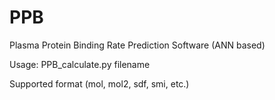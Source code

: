 # PPB
Plasma Protein Binding Rate Prediction Software (ANN based)

Usage: PPB_calculate.py filename

Supported format (mol, mol2, sdf, smi, etc.)
